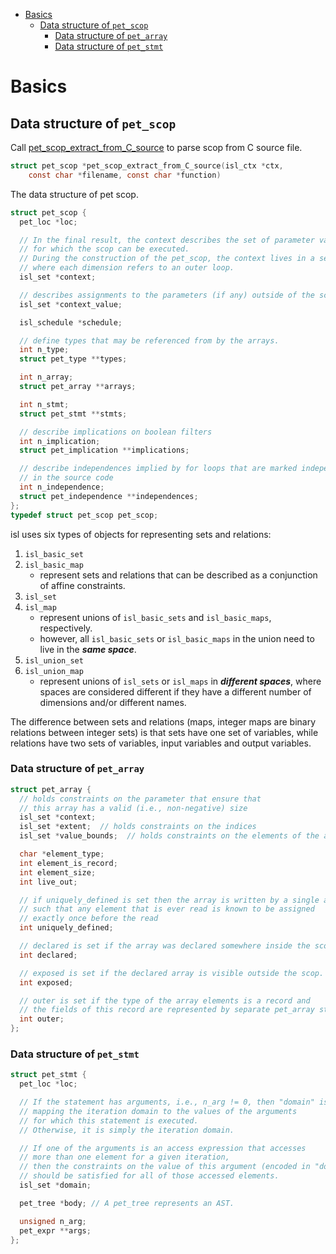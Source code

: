 <!-- TOC depthFrom:1 depthTo:6 withLinks:1 updateOnSave:1 orderedList:0 -->

- [Basics](#basics)
    - [Data structure of `pet_scop`](#data-structure-of-petscop)
        - [Data structure of `pet_array`](#data-structure-of-petarray)
        - [Data structure of `pet_stmt`](#data-structure-of-petstmt)

<!-- /TOC -->

# Basics

## Data structure of `pet_scop`

Call [pet_scop_extract_from_C_source](https://github.com/Meinersbur/pet/blob/a12f2f2f73/pet.cc#L1161) to parse scop from C source file.

```c
struct pet_scop *pet_scop_extract_from_C_source(isl_ctx *ctx,
    const char *filename, const char *function)
```

The data structure of pet scop.

```c
struct pet_scop {
  pet_loc *loc;

  // In the final result, the context describes the set of parameter values
  // for which the scop can be executed.
  // During the construction of the pet_scop, the context lives in a set space
  // where each dimension refers to an outer loop.
  isl_set *context;

  // describes assignments to the parameters (if any) outside of the scop.
  isl_set *context_value;

  isl_schedule *schedule;

  // define types that may be referenced from by the arrays.
  int n_type;
  struct pet_type **types;

  int n_array;
  struct pet_array **arrays;

  int n_stmt;
  struct pet_stmt **stmts;

  // describe implications on boolean filters
  int n_implication;
  struct pet_implication **implications;

  // describe independences implied by for loops that are marked independent
  // in the source code
  int n_independence;
  struct pet_independence **independences;
};
typedef struct pet_scop pet_scop;
```

isl uses six types of objects for representing sets and relations:

1. `isl_basic_set`
1. `isl_basic_map`
    - represent sets and relations that can be described as a conjunction of affine constraints.
1. `isl_set`
1. `isl_map`
    - represent unions of `isl_basic_sets` and `isl_basic_maps`, respectively.
    - however, all `isl_basic_sets` or `isl_basic_maps` in the union need to live in the _**same space**_.
1. `isl_union_set`
1. `isl_union_map`
    - represent unions of `isl_sets` or `isl_maps` in _**different spaces**_, where spaces are considered different if they have a different number of dimensions and/or different names.

The difference between sets and relations (maps, integer maps are binary relations between integer sets) is that sets have one set of variables, while relations have two sets of variables, input variables and output variables.

### Data structure of `pet_array`

```c
struct pet_array {
  // holds constraints on the parameter that ensure that
  // this array has a valid (i.e., non-negative) size
  isl_set *context;
  isl_set *extent;  // holds constraints on the indices
  isl_set *value_bounds;  // holds constraints on the elements of the array;

  char *element_type;
  int element_is_record;
  int element_size;
  int live_out;

  // if uniquely_defined is set then the array is written by a single access
  // such that any element that is ever read is known to be assigned
  // exactly once before the read
  int uniquely_defined;

  // declared is set if the array was declared somewhere inside the scop.
  int declared;

  // exposed is set if the declared array is visible outside the scop.
  int exposed;

  // outer is set if the type of the array elements is a record and
  // the fields of this record are represented by separate pet_array structures.
  int outer;
};
```

### Data structure of `pet_stmt`

```c
struct pet_stmt {
  pet_loc *loc;

  // If the statement has arguments, i.e., n_arg != 0, then "domain" is a wrapped map
  // mapping the iteration domain to the values of the arguments
  // for which this statement is executed.
  // Otherwise, it is simply the iteration domain.

  // If one of the arguments is an access expression that accesses
  // more than one element for a given iteration,
  // then the constraints on the value of this argument (encoded in "domain")
  // should be satisfied for all of those accessed elements.
  isl_set *domain;

  pet_tree *body; // A pet_tree represents an AST.

  unsigned n_arg;
  pet_expr **args;
};
```
